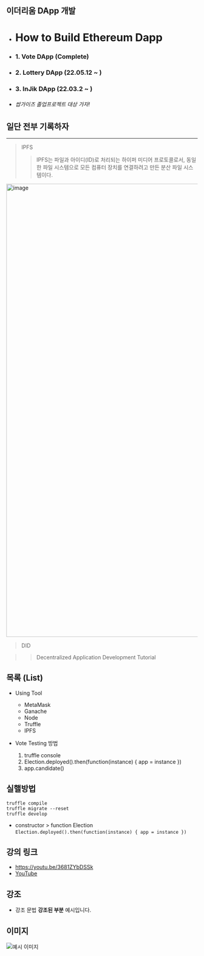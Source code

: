 ## 이더리움  DApp 개발
  * # How to Build Ethereum Dapp 
  
  * ### 1. Vote DApp (Complete)
  * ### 2. Lottery DApp (22.05.12 ~ )
  * ### 3. InJik DApp (22.03.2 ~ )

  * ###### 쌉가이즈 졸업프로젝트 대상 가자!


## 일단 전부 기록하자
  
***

> IPFS
>> IPFS는 파일과 아이디(ID)로 처리되는 하이퍼 미디어 프로토콜로서, 동일한 파일 시스템으로 모든 컴퓨터 장치를 연결하려고 만든 분산 파일 시스템이다.
<img width="1193" alt="image" src="https://user-images.githubusercontent.com/67668805/171547352-84007e45-536c-497a-984f-82eb9bff67af.png">

> DID

>> Decentralized Application Development Tutorial

## 목록 (List)

* Using Tool
  * MetaMask
  * Ganache
  * Node
  * Truffle
  * IPFS

* Vote Testing 방법
  1. truffle console
  2. Election.deployed().then(function(instance) { app = instance })
  3. app.candidate()


## 실핼방법


```
truffle compile
truffle migrate --reset 
truffle develop
```

* constructor > function Election `Election.deployed().then(function(instance) { app = instance })` 

## 강의 링크

* <https://youtu.be/3681ZYbDSSk>
* [YouTube](https://youtu.be/3681ZYbDSSk)

## 강조

* 강조 문법 **강조된 부분** 예시입니다.

## 이미지

![예시 이미지](https://raw.githubusercontent.com/ByungJun25/Wiki/master/Markdown/example_image.jpg)
